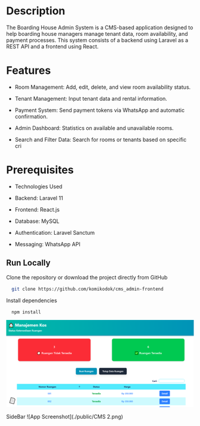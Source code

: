 
# Description

The Boarding House Admin System is a CMS-based application designed to help boarding house managers manage tenant data, room availability, and payment processes. This system consists of a backend using Laravel as a REST API and a frontend using React.

# Features

- Room Management: Add, edit, delete, and view room availability status.

- Tenant Management: Input tenant data and rental information.

- Payment System: Send payment tokens via WhatsApp and automatic confirmation.

- Admin Dashboard: Statistics on available and unavailable rooms.

- Search and Filter Data: Search for rooms or tenants based on specific cri

# Prerequisites
- Technologies Used

- Backend: Laravel 11

- Frontend: React.js

- Database: MySQL

- Authentication: Laravel Sanctum

- Messaging: WhatsApp API
## Run Locally

Clone the repository or download the project directly from GitHub

```bash
  git clone https://github.com/komikodok/cms_admin-frontend
```

Install dependencies

```bash
  npm install
```


![App Screenshot](./public/CMS.png)

SideBar
![App Screenshot](./public/CMS 2.png)